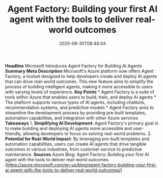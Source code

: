 ﻿---
title: "Agent Factory: Building your first AI agent with the tools to deliver real-world outcomes"
date: "2025-08-30T08:48:04"
category: "Markets"
summary: ""
slug: "agent factory building your first ai agent with the tools to"
source_urls:
  - "https://azure.microsoft.com/en-us/blog/agent-factory-building-your-first-ai-agent-with-the-tools-to-deliver-real-world-outcomes/"
seo:
  title: "Agent Factory: Building your first AI agent with the tools to deliver real-world outcomes | Hash n Hedge"
  description: ""
  keywords: ["news", "markets", "brief"]
---
**Headline** Microsoft Introduces Agent Factory for Building AI Agents  **Summary Meta Description** Microsoft's Azure platform now offers Agent Factory, a toolset designed to help developers create and deploy AI agents that can drive real-world outcomes. This new feature aims to simplify the process of building intelligent agents, making it more accessible to users with varying levels of experience.  **Key Points**  * Agent Factory is a suite of tools within Azure that enables users to build, train, and deploy AI agents * The platform supports various types of AI agents, including chatbots, recommendation systems, and predictive models * Agent Factory aims to streamline the development process by providing pre-built templates, automation capabilities, and integration with other Azure services  **Takeaways**  1. **Simplifying AI Development**: Agent Factory's primary goal is to make building and deploying AI agents more accessible and user-friendly, allowing developers to focus on solving real-world problems. 2. **Potential for Real-World Impact**: By leveraging pre-built templates and automation capabilities, users can create AI agents that drive tangible outcomes in various industries, from customer service to predictive maintenance.  **Sources** Azure Blog: Agent Factory: Building your first AI agent with the tools to deliver real-world outcomes (https://azure.microsoft.com/en-us/blog/agent-factory-building-your-first-ai-agent-with-the-tools-to-deliver-real-world-outcomes/) 
